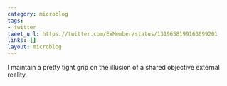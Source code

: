 ```yaml
---
category: microblog
tags:
- twitter
tweet_url: https://twitter.com/ExMember/status/1319658199163699201
links: []
layout: microblog
---
```

I maintain a pretty tight grip on the illusion of a shared objective external reality.
